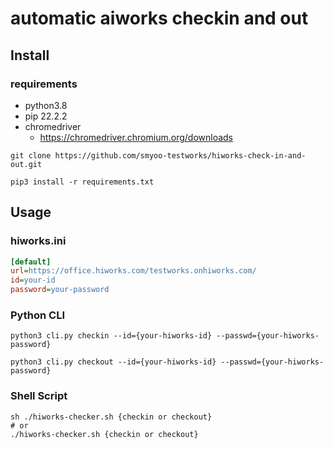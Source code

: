 # automatic aiworks checkin and out

## Install

### requirements

- python3.8
- pip 22.2.2
- chromedriver
  - https://chromedriver.chromium.org/downloads

```shell
git clone https://github.com/smyoo-testworks/hiworks-check-in-and-out.git

pip3 install -r requirements.txt
```

## Usage

### hiworks.ini
```ini
[default]
url=https://office.hiworks.com/testworks.onhiworks.com/
id=your-id
password=your-password
```

### Python CLI
```shell
python3 cli.py checkin --id={your-hiworks-id} --passwd={your-hiworks-password}

python3 cli.py checkout --id={your-hiworks-id} --passwd={your-hiworks-password}
```

### Shell Script
```shell
sh ./hiworks-checker.sh {checkin or checkout}
# or
./hiworks-checker.sh {checkin or checkout}
```